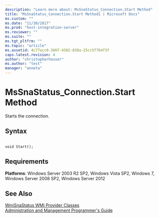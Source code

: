 ```yaml
---
description: "Learn more about: MsSnaStatus_Connection.Start Method"
title: "MsSnaStatus_Connection.Start Method1 | Microsoft Docs"
ms.custom: ""
ms.date: "11/30/2017"
ms.prod: "host-integration-server"
ms.reviewer: ""
ms.suite: ""
ms.tgt_pltfrm: ""
ms.topic: "article"
ms.assetid: 4c77acc0-366f-4382-838a-25cc5f764f3f
caps.latest.revision: 4
author: "christopherhouser"
ms.author: "test"
manager: "anneta"
---
```

# MsSnaStatus_Connection.Start Method
Starts the connection.  
  
## Syntax  
  
```  
  
void Start();  
```  
  
## Requirements  
 **Platforms**: Windows Server 2003 R2 SP2, Windows Vista SP2, Windows 7, Windows Server 2008 SP2, Windows Server 2012  
  
## See Also  
 [WmiSnaStatus WMI Provider Classes](../core/wmisnastatus-wmi-provider-classes1.md)   
 [Administration and Management Programmer's Guide](./administration-and-management-programmer-s-guide2.md)
